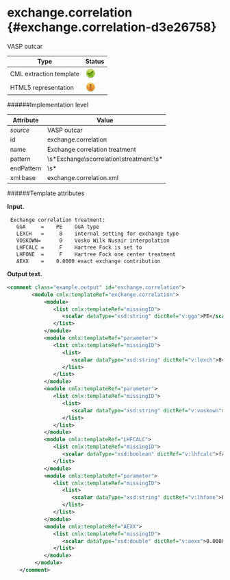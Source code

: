 # exchange.correlation {#exchange.correlation-d3e26758}

VASP outcar

| Type                                                                                                                                                | Status                                                                                                                                              |
|----|----|
| CML extraction template                                                                                                                             | ![](/imgs/Total.png)                                                                                                                                |
| HTML5 representation                                                                                                                                | ![](/imgs/Partial.png)                                                                                                                              |

######Implementation level

| Attribute                                                                                                                                           | Value                                                                                                                                               |
|----|----|
| *source*                                                                                                                                            | VASP outcar                                                                                                                                         |
| id                                                                                                                                                  | exchange.correlation                                                                                                                                |
| name                                                                                                                                                | Exchange correlation treatment                                                                                                                      |
| pattern                                                                                                                                             | \\s\*Exchange\\scorrelation\\streatment:\\s\*                                                                                                       |
| endPattern                                                                                                                                          | \\s\*                                                                                                                                               |
| xml:base                                                                                                                                            | exchange.correlation.xml                                                                                                                            |

######Template attributes

**Input.**

     Exchange correlation treatment:
       GGA     =    PE    GGA type
       LEXCH   =     8    internal setting for exchange type
       VOSKOWN=      0    Vosko Wilk Nusair interpolation
       LHFCALC =     F    Hartree Fock is set to
       LHFONE  =     F    Hartree Fock one center treatment
       AEXX    =    0.0000 exact exchange contribution
        
        

**Output text.**

```xml
<comment class="example.output" id="exchange.correlation">
        <module cmlx:templateRef="exchange.correlation">  
            <module>
               <list cmlx:templateRef="missingID">
                  <scalar dataType="xsd:string" dictRef="v:gga">PE</scalar>
               </list>
            </module>
            <module cmlx:templateRef="parameter">
               <list cmlx:templateRef="missingID">
                  <list>
                     <scalar dataType="xsd:string" dictRef="v:lexch">8</scalar>
                  </list>
               </list>
            </module>
            <module cmlx:templateRef="parameter">
               <list cmlx:templateRef="missingID">
                  <list>
                     <scalar dataType="xsd:string" dictRef="v:voskown">0</scalar>
                  </list>
               </list>
            </module>
            <module cmlx:templateRef="LHFCALC">
               <list cmlx:templateRef="missingID">
                  <scalar dataType="xsd:boolean" dictRef="v:lhfcalc">false</scalar>
               </list>
            </module>
            <module cmlx:templateRef="parameter">
               <list cmlx:templateRef="missingID">
                  <list>
                     <scalar dataType="xsd:string" dictRef="v:lhfone">F</scalar>
                  </list>
               </list>
            </module>
            <module cmlx:templateRef="AEXX">
               <list cmlx:templateRef="missingID">
                  <scalar dataType="xsd:double" dictRef="v:aexx">0.0000</scalar>
               </list>
            </module>
         </module>
    </comment>
```
